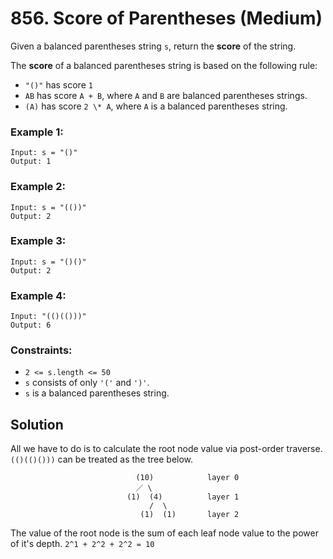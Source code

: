 # 856. Score of Parentheses (Medium)

Given a balanced parentheses string `s`, return the **score** of the string.

The **score** of a balanced parentheses string is based on the following rule:

- `"()"` has score `1`
- `AB` has score `A + B`, where `A` and `B` are balanced parentheses strings.
- `(A)` has score `2 \* A`, where `A` is a balanced parentheses string.

### Example 1:

```
Input: s = "()"
Output: 1
```

### Example 2:

```
Input: s = "(())"
Output: 2
```

### Example 3:

```
Input: s = "()()"
Output: 2
```

### Example 4:

```
Input: "(()(()))"
Output: 6
```

### Constraints:

- `2 <= s.length <= 50`
- `s` consists of only `'('` and `')'`.
- `s` is a balanced parentheses string.

## Solution

All we have to do is to calculate the root node value via post-order traverse.
`(()(()()))` can be treated as the tree below.

```
                            (10)            layer 0
                            ／ \
                          (1)  (4)          layer 1
                               /  \
                             (1)  (1)       layer 2
```

The value of the root node is the sum of each leaf node value to the power of it's depth. `2^1 + 2^2 + 2^2 = 10`
